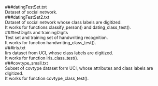 ###datingTestSet.txt  
Dataset of social network.  
###datingTestSet2.txt  
Dataset of social network whose class labels are digitized.  
It works for functions classify_person() and dating_class_test().  
###testDigits and trainingDigits  
Test set and training set of handwriting recognition.  
It works for function handwriting_class_test().  
###iris.txt  
Iirs dataset from UCI, whose class labels are digitized.  
It works for function iris_class_test().  
###covtype_small.txt  
Subset of covtype dataset form UCI, whose attributes and class labels are digitized.  
It works for function covtype_class_test().  
